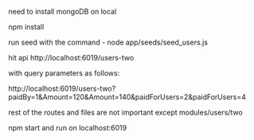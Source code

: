 need to install mongoDB on local

npm install

run seed with the command - node app/seeds/seed_users.js

hit api http://localhost:6019/users-two

with query parameters as follows:

http://localhost:6019/users-two?paidBy=1&Amount=120&Amount=140&paidForUsers=2&paidForUsers=4

rest of the routes and files are not important except modules/users/two

npm start and run on localhost:6019
